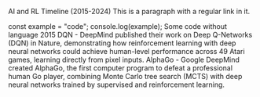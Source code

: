 AI and RL Timeline (2015-2024)
This is a paragraph with a regular link in it.



const example = "code";
console.log(example);
Some code without language
2015
DQN - DeepMind published their work on Deep Q-Networks (DQN) in Nature, demonstrating how reinforcement learning with deep neural networks could achieve human-level performance across 49 Atari games, learning directly from pixel inputs.
AlphaGo - Google DeepMind created AlphaGo, the first computer program to defeat a professional human Go player, combining Monte Carlo tree search (MCTS) with deep neural networks trained by supervised and reinforcement learning.
